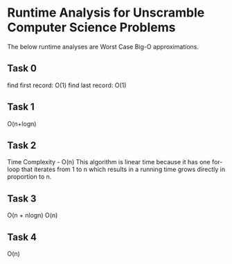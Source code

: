 Runtime Analysis for Unscramble Computer Science Problems
================

The below runtime analyses are Worst Case Big-O approximations.

## Task 0

find first record:  O(1)
find last record:  O(1)

## Task 1

O(n+logn)

## Task 2

Time Complexity - O(n)
This algorithm is linear time because it has one for-loop that iterates from 1 to n which results in a running time grows directly in proportion to n.

## Task 3

O(n + nlogn)
O(n) 

## Task 4

O(n)
